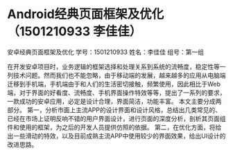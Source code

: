 # Android经典页面框架及优化（1501210933 李佳佳）

安卓经典页面框架及优化
学号：1501210933
姓名：李佳佳
组号：第一组

在开发安卓项目时，业务逻辑的框架选择和处理关系到系统的流畅度，稳定性等一列技术问题。然而我们也不能忽略，由于移动端的发展，越来越多的应用从电脑端迁移到手机端，手机端由于和人们的生活密切接触，频繁使用，因此相比于Web端，对于界面的好看度、流畅度、手机界面操作特效等等，提出了一系列的要求，一款成功的安卓应用，必定是设计合理，界面简洁，功能丰富。
本文主要分成两部分。
第一，分析市面上主流APP的设计界面和设计风格，总结出几类常见的、已经在市场上证明反响不错的用户界面设计，进行页面的深度分析，剖析其页面组件和使用的框架，为之后的开发人员提供仿照的依据。
第二，在优化方面，将给出一些滑动的特效，以及目前成熟主流APP中使用较少的界面效果，给出UI设计的改进思路。